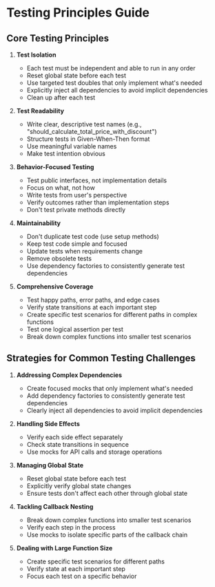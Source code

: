 
# Testing Principles Guide

## Core Testing Principles

1. **Test Isolation**
   - Each test must be independent and able to run in any order
   - Reset global state before each test
   - Use targeted test doubles that only implement what's needed
   - Explicitly inject all dependencies to avoid implicit dependencies
   - Clean up after each test

2. **Test Readability**
   - Write clear, descriptive test names (e.g., "should_calculate_total_price_with_discount")
   - Structure tests in Given-When-Then format
   - Use meaningful variable names
   - Make test intention obvious

3. **Behavior-Focused Testing**
   - Test public interfaces, not implementation details
   - Focus on what, not how
   - Write tests from user's perspective
   - Verify outcomes rather than implementation steps
   - Don't test private methods directly

4. **Maintainability**
   - Don't duplicate test code (use setup methods)
   - Keep test code simple and focused
   - Update tests when requirements change
   - Remove obsolete tests
   - Use dependency factories to consistently generate test dependencies

5. **Comprehensive Coverage**
   - Test happy paths, error paths, and edge cases
   - Verify state transitions at each important step
   - Create specific test scenarios for different paths in complex functions
   - Test one logical assertion per test
   - Break down complex functions into smaller test scenarios

## Strategies for Common Testing Challenges

1. **Addressing Complex Dependencies**
   - Create focused mocks that only implement what's needed
   - Add dependency factories to consistently generate test dependencies
   - Clearly inject all dependencies to avoid implicit dependencies

2. **Handling Side Effects**
   - Verify each side effect separately
   - Check state transitions in sequence
   - Use mocks for API calls and storage operations

3. **Managing Global State**
   - Reset global state before each test
   - Explicitly verify global state changes
   - Ensure tests don't affect each other through global state

4. **Tackling Callback Nesting**
   - Break down complex functions into smaller test scenarios
   - Verify each step in the process
   - Use mocks to isolate specific parts of the callback chain

5. **Dealing with Large Function Size**
   - Create specific test scenarios for different paths
   - Verify state at each important step
   - Focus each test on a specific behavior

